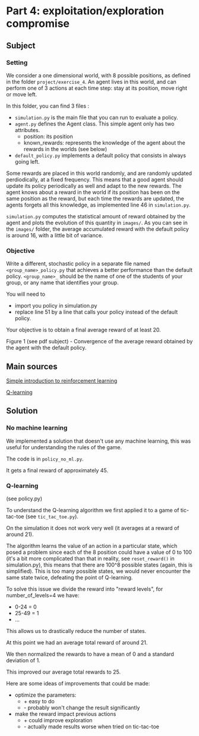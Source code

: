 # Part 4: exploitation/exploration compromise

## Subject

### Setting

We consider a one dimensional world, with 8 possible positions, as defined in the folder ```project/exercise_4```. An agent lives in this world, and can perform one of 3 actions at each time step: stay at its position, move right or move left.

In this folder, you can find 3 files :
- ```simulation.py``` is the main file that you can run to evaluate a policy.
- ```agent.py``` defines the Agent class. This simple agent only has two attributes.
	- position: its position
	- known_rewards: represents the knowledge of the agent about the rewards in the worlds (see below)
- ```default_policy.py``` implements a default policy that consists in always going left.

Some rewards are placed in this world randomly, and are randomly updated perdiodically, at a fixed frequency. This means that a good agent should update its policy periodically as well and adapt to the new rewards. The agent knows about a reward in the world if its position has been on the same position as the reward, but each time the rewards are updated, the agents forgets all this knowledge, as implemented line 46 in ```simulation.py```.

```simulation.py``` computes the statistical amount of reward obtained by the agent and plots the evolution of this quantity in ```images/```. As you can see in the ```images/``` folder, the average accumulated reward with the default policy is around 16, with a little bit of variance.

### Objective

Write a different, stochastic policy in a separate file named ```<group_name>_policy.py``` that achieves a better performance than the default policy. ```<group_name>_``` should be the name of one of the students of your group, or any name that identifies your
group.

You will need to
- import you policy in simulation.py
- replace line 51 by a line that calls your policy instead of the default policy.

Your objective is to obtain a final average reward of at least 20.

Figure 1 (see pdf subject) - Convergence of the average reward obtained by the agent with the default policy.

## Main sources

[Simple introduction to reinforcement learning](https://www.kaggle.com/code/sangwookchn/reinforcement-learning-using-scikit-learn)

[Q-learning](https://en.wikipedia.org/wiki/Q-learning)

## Solution

### No machine learning

We implemented a solution that doesn't use any machine learning, this was useful for understanding the rules of the game.

The code is in ```policy_no_ml.py```.

It gets a final reward of approximately 45.

### Q-learning

(see policy.py)

To understand the Q-learning algorithm we first applied it to a game of tic-tac-toe (see ```tic_tac_toe.py```).

On the simulation it does not work very well (it averages at a reward of around 21).

The algorithm learns the value of an action in a particular state, which posed a problem since each of the 8 position could have a value of 0 to 100 (it's a bit more complicated than that in reality, see ```reset_reward()``` in simulation.py), this means that there are 100^8 possible states (again, this is simplified). This is too many possible states, we would never encounter the same state twice, defeating the point of Q-learning.

To solve this issue we divide the reward into "reward levels", for number_of_levels=4 we have:
- 0-24 = 0
- 25-49 = 1
- ...

This allows us to drastically reduce the number of states.

At this point we had an average total reward of around 21.

We then normalized the rewards to have a mean of 0 and a standard deviation of 1.

This improved our average total rewards to 25.

Here are some ideas of improvements that could be made:
- optimize the parameters:
	- \+ easy to do
	- \- probably won't change the result significantly
- make the reward impact previous actions
	- \+ could improve exploration
	- \- actually made results worse when tried on tic-tac-toe
